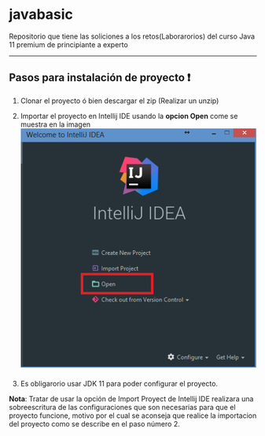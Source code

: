 # javabasic

Repositorio que tiene las soliciones a los retos(Laborarorios) del curso Java 11 premium de principiante a experto

----------------------------------
Pasos para instalación de proyecto :heavy_exclamation_mark:
----------------------------------
1. Clonar el proyecto ó bien descargar el zip (Realizar un unzip)

2. Importar el proyecto en Intellij IDE usando la **opcion Open** come se muestra en la imagen
![Image of import](https://github.com/neosuniversity/javabasic/blob/develop/src/images/intellij-open.png)

3. Es obligarorio usar JDK 11 para poder configurar el proyecto.


**Nota**: Tratar de usar la opción de Import Proyect de Intellij IDE realizara una sobreescritura de las configuraciones que son necesarias para que el proyecto funcione, motivo por el cual se aconseja que realice la importacion del proyecto como se describe en el paso número 2.
